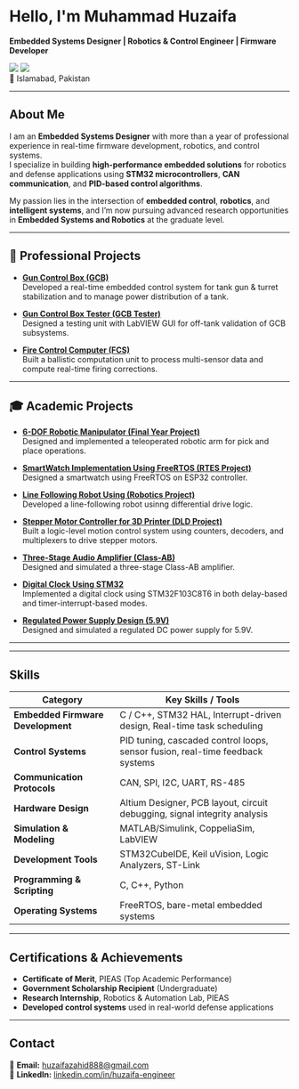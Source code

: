 # Hello, I'm Muhammad Huzaifa   
**Embedded Systems Designer | Robotics & Control Engineer | Firmware Developer**

<a href="https://linkedin.com/in/huzaifa-engineer"><img src="https://img.shields.io/badge/-LinkedIn-0072b1?&style=for-the-badge&logo=linkedin&logoColor=white" /></a> 
<a href="mailto:huzaifazahid888@gmail.com"><img src="https://img.shields.io/badge/-Email-D14836?&style=for-the-badge&logo=gmail&logoColor=white" /></a>  
📍 Islamabad, Pakistan  

---

##  About Me
I am an **Embedded Systems Designer** with more than a year of professional experience in real-time firmware development, robotics, and control systems.  
I specialize in building **high-performance embedded solutions** for robotics and defense applications using **STM32 microcontrollers**, **CAN communication**, and **PID-based control algorithms**.  

My passion lies in the intersection of **embedded control**, **robotics**, and **intelligent systems**, and I’m now pursuing advanced research opportunities in **Embedded Systems and Robotics** at the graduate level.

---

## 💼 Professional Projects

- [**Gun Control Box (GCB)**](https://github.com/HUZAIFA0022/GCB)  
  Developed a real-time embedded control system for tank gun & turret stabilization and to manage power distribution of a tank.

- [**Gun Control Box Tester (GCB Tester)**](https://github.com/HUZAIFA0022/GCB-Tester)  
  Designed a testing unit with LabVIEW GUI for off-tank validation of GCB subsystems.

- [**Fire Control Computer (FCS)**](https://github.com/HUZAIFA0022/FCS)  
  Built a ballistic computation unit to process multi-sensor data and compute real-time firing corrections.

---

## 🎓 Academic Projects

- [**6-DOF Robotic Manipulator (Final Year Project)**](#)  
  Designed and implemented a teleoperated robotic arm for pick and place operations.

- [**SmartWatch Implementation Using FreeRTOS (RTES Project)**](https://github.com/HUZAIFA0022/SmartWatch-FreeRTOS-ESP32)  
  Designed a smartwatch using FreeRTOS on ESP32 controller.

- [**Line Following Robot Using (Robotics Project)**](https://github.com/HUZAIFA0022/Line-Following-Robot)  
  Developed a line-following robot usinng differential drive logic.

- [**Stepper Motor Controller for 3D Printer (DLD Project)**](https://github.com/HUZAIFA0022/Stepper-Motor-Controller-DLD)  
  Built a logic-level motion control system using counters, decoders, and multiplexers to drive stepper motors.

- [**Three-Stage Audio Amplifier (Class-AB)**](https://github.com/HUZAIFA0022/Audio-Amplifier-Class-AB)  
  Designed and simulated a three-stage Class-AB amplifier.

- [**Digital Clock Using STM32**](https://github.com/HUZAIFA0022/Digital-Clock-STM32)  
  Implemented a digital clock using STM32F103C8T6 in both delay-based and timer-interrupt-based modes.

- [**Regulated Power Supply Design (5.9V)**](https://github.com/HUZAIFA0022/Regulated-Power-Supply)  
  Designed and simulated a regulated DC power supply for 5.9V.

---


---
##  Skills

| Category | Key Skills / Tools |
|-----------|--------------------|
| **Embedded Firmware Development** | C / C++, STM32 HAL, Interrupt-driven design, Real-time task scheduling |
| **Control Systems** | PID tuning, cascaded control loops, sensor fusion, real-time feedback systems |
| **Communication Protocols** | CAN, SPI, I2C, UART, RS-485 |
| **Hardware Design** | Altium Designer, PCB layout, circuit debugging, signal integrity analysis |
| **Simulation & Modeling** | MATLAB/Simulink, CoppeliaSim, LabVIEW |
| **Development Tools** | STM32CubeIDE, Keil uVision, Logic Analyzers, ST-Link |
| **Programming & Scripting** | C, C++, Python |
| **Operating Systems** | FreeRTOS, bare-metal embedded systems |

---
##  Certifications & Achievements
- **Certificate of Merit**, PIEAS (Top Academic Performance)  
- **Government Scholarship Recipient** (Undergraduate)  
- **Research Internship**, Robotics & Automation Lab, PIEAS  
- **Developed control systems** used in real-world defense applications  

---

##  Contact
📧 **Email:** [huzaifazahid888@gmail.com](mailto:huzaifazahid888@gmail.com)  
🔗 **LinkedIn:** [linkedin.com/in/huzaifa-engineer](https://linkedin.com/in/huzaifa-engineer)  

